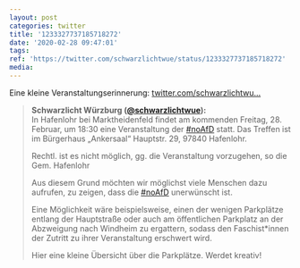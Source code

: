 ```yaml
---
layout: post
categories: twitter
title: '1233327737185718272'
date: '2020-02-28 09:47:01'
tags: 
ref: 'https://twitter.com/schwarzlichtwue/status/1233327737185718272'
media:
---
```

Eine kleine Veranstaltungserinnerung: [twitter.com/schwarzlichtwu…](https://twitter.com/schwarzlichtwue/status/1232349254376730624) 


> <b>Schwarzlicht Würzburg ([@schwarzlichtwue](https://twitter.com/schwarzlichtwue)):</b>  
>In Hafenlohr bei Marktheidenfeld findet am kommenden Freitag, 28. Februar, um 18:30 eine Veranstaltung der [#noAfD](/t/noafd) statt. Das Treffen ist im Bürgerhaus „Ankersaal“ Hauptstr. 29, 97840 Hafenlohr.   
>  
>Rechtl. ist es nicht möglich, gg. die Veranstaltung vorzugehen, so die Gem. Hafenlohr   
>  
>  
>Aus diesem Grund möchten wir möglichst viele Menschen dazu aufrufen, zu zeigen, dass die [#noAfD](/t/noafd) unerwünscht ist.   
>  
>  
>Eine Möglichkeit wäre beispielsweise, einen der wenigen Parkplätze entlang der Hauptstraße oder auch am öffentlichen Parkplatz an der Abzweigung nach Windheim zu ergattern, sodass den Faschist\*innen der Zutritt zu ihrer Veranstaltung erschwert wird.   
>  
>  
>Hier eine kleine Übersicht über die Parkplätze. Werdet kreativ!    
>  
>  

